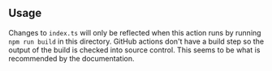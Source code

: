 ## Usage

Changes to `index.ts` will only be reflected when this action runs by running `npm run build` in this directory. GitHub actions don't have a build step so the output of the build is checked into source control. This seems to be what is recommended by the documentation.
